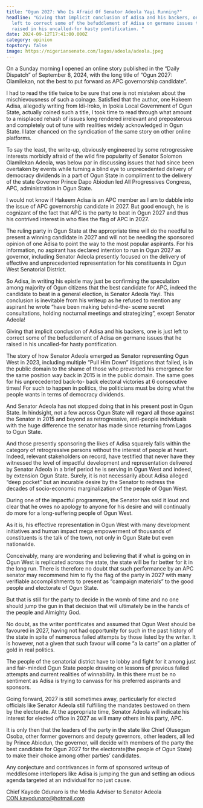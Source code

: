 ```yaml
---
title: "Ogun 2027: Who Is Afraid Of Senator Adeola Yayi Running?"
headline: "Giving that implicit conclusion of Adisa and his backers, one is just
  left to correct some of the befuddlement of Adisa on germane issues that he
  raised in his uncalled-for hasty pontification. "
date: 2024-09-12T17:41:00.000Z
category: opinion
topstory: false
image: https://nigeriansenate.com/lagos/adeola/adeola.jpeg
---
```

On a Sunday morning I opened an online story published in the “Daily Dispatch” of September 8, 2024, with the long title of “Ogun 2027: Olamilekan, not the best to put forward as APC governorship candidate”.



I had to read the title twice to be sure that one is not mistaken about the mischievousness of such a coinage. Satisfied that the author, one Hakeem Adisa, allegedly writing from Idi-Iroko, in Ipokia Local Government of Ogun State, actually coined such a title, I took time to read through what amount to a misplaced rehash of issues long rendered irrelevant and preposterous and completely out of tune with realities widely acknowledged in Ogun State. I later chanced on the syndication of the same story on other online platforms.



To say the least, the write-up, obviously engineered by some retrogressive interests morbidly afraid of the wild fire popularity of Senator Solomon Olamilekan Adeola, was below par in discussing issues that had since been overtaken by events while turning a blind eye to unprecedented delivery of democracy dividends in a part of Ogun State in compliment to the delivery of the state Governor Prince Dapo Abiodun led All Progressives Congress, APC, administration in Ogun State.



I would not know if Hakeem Adisa is an APC member as I am to dabble into the issue of APC governorship candidate in 2027. But good enough, he is cognizant of the fact that APC is the party to beat in Ogun 2027 and thus his contrived interest in who flies the flag of APC in 2027.



The ruling party in Ogun State at the appropriate time will do the needful to present a winning candidate in 2027 and will not be needing the sponsored opinion of one Adisa to point the way to the most popular aspirants. For his information, no aspirant has declared intention to run in Ogun 2027 as governor, including Senator Adeola presently focused on the delivery of effective and unprecedented representation for his constituents in Ogun West Senatorial District. 



So Adisa, in writing his epistle may just be confirming the speculation among majority of Ogun citizens that the best candidate for APC, indeed the candidate to beat in a general election, is Senator Adeola Yayi. This conclusion is inevitable from his writeup as he refused to mention any aspirant he wrote “have been making behind-the- scene secret consultations, holding nocturnal meetings and strategizing”, except Senator Adeola!



Giving that implicit conclusion of Adisa and his backers, one is just left to correct some of the befuddlement of Adisa on germane issues that he raised in his uncalled-for hasty pontification. 



The story of how Senator Adeola emerged as Senator representing Ogun West in 2023, including multiple “Pull Him Down” litigations that failed, is in the public domain to the shame of those who prevented his emergence for the same position way back in 2015 is in the public domain. The same goes for his unprecedented back-to- back electoral victories at 6 consecutive times! For such to happen in politics, the politicians must be doing what the people wants in terms of democracy dividends.



And Senator Adeola has not stopped doing that in his present post in Ogun State. In hindsight, not a few across Ogun State will regard all those against the Senator in 2015 and beyond as retrogressive, anti-people individuals with the huge difference the senator has made since returning from Lagos to Ogun State.



And those presently sponsoring the likes of Adisa squarely falls within the category of retrogressive persons without the interest of people at heart. Indeed, relevant stakeholders on record, have testified that never have they witnessed the level of impactful development and representation delivered by Senator Adeola in a brief period he is serving in Ogun West and indeed, by extension Ogun State. Surely, it is not necessarily about Adisa alleged “deep pocket” but an incurable desire by the Senator to redress the decades of socio-economic marginalization of the people of Ogun West.



During one of the impactful programmes, the Senator has said it loud and clear that he owes no apology to anyone for his desire and will continually do more for a long-suffering people of Ogun West.



As it is, his effective representation in Ogun West with many development initiatives and human impact mega empowerment of thousands of constituents is the talk of the town, not only in Ogun State but even nationwide.



Conceivably, many are wondering and believing that if what is going on in Ogun West is replicated across the state, the state will be far better for it in the long run. There is therefore no doubt that such performance by an APC senator may recommend him to fly the flag of the party in 2027 with many verifiable accomplishments to present as “campaign materials” to the good people and electorate of Ogun State.



But that is still for the party to decide in the womb of time and no one should jump the gun in that decision that will ultimately be in the hands of the people and Almighty God.



No doubt, as the writer pontificates and assumed that Ogun West should be favoured in 2027, having not had opportunity for such in the past history of the state in spite of numerous failed attempts by those listed by the writer. It is however, not a given that such favour will come “a la carte” on a platter of gold in real politics.



The people of the senatorial district have to lobby and fight for it among just and fair-minded Ogun State people drawing on lessons of previous failed attempts and current realities of winnability. In this there must be no sentiment as Adisa is trying to canvass for his preferred aspirants and sponsors.



Going forward, 2027 is still sometimes away, particularly for elected officials like Senator Adeola still fulfilling the mandates bestowed on them by the electorate. At the appropriate time, Senator Adeola will indicate his interest for elected office in 2027 as will many others in his party, APC.



It is only then that the leaders of the party in the state like Chief Olusegun Osoba, other former governors and deputy governors, other leaders, all led by Prince Abiodun, the governor, will decide with members of the party the best candidate for Ogun 2027 for the electorate(the people of Ogun State) to make their choice among other parties’ candidates.



Any conjecture and contrivances in form of sponsored writeup of meddlesome interlopers like Adisa is jumping the gun and setting an odious agenda targeted at an individual for no just cause.



Chief Kayode Odunaro is the Media Adviser to Senator Adeola CON.kayodunaro@hotmail.com
